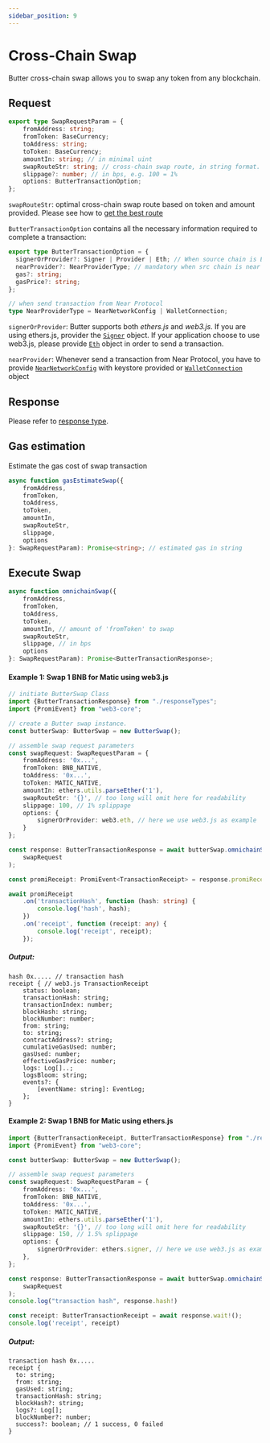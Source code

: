 ```yaml
---
sidebar_position: 9
---
```

# Cross-Chain Swap
Butter cross-chain swap allows you to swap any token from any blockchain.

## Request
```typescript
export type SwapRequestParam = {
    fromAddress: string;
    fromToken: BaseCurrency;
    toAddress: string;
    toToken: BaseCurrency;
    amountIn: string; // in minimal uint
    swapRouteStr: string; // cross-chain swap route, in string format.
    slippage?: number; // in bps, e.g. 100 = 1%
    options: ButterTransactionOption;
};
```
`swapRouteStr`: optimal cross-chain swap route based on token and amount provided. Please see how to [get the best route](routes#get-the-best-route)

`ButterTransactionOption` contains all the necessary information required to complete a transaction:

```typescript
export type ButterTransactionOption = {
  signerOrProvider?: Signer | Provider | Eth; // When source chain is EVM provide Ethers.js Signer/Provider or Web3.js Eth info
  nearProvider?: NearProviderType; // mandatory when src chain is near
  gas?: string;
  gasPrice?: string;
};

// when send transaction from Near Protocol
type NearProviderType = NearNetworkConfig | WalletConnection;
```
`signerOrProvider`: Butter supports both _ethers.js_ and _web3.js_. If you are using ethers.js, provider the [`Signer`](https://docs.ethers.org/v5/api/signer/) object. If your application choose to use web3.js, please provide [`Eth`](https://web3js.readthedocs.io/en/v1.2.11/web3-eth.html) object in order to send a transaction.

`nearProvider`: Whenever send a transaction from Near Protocol, you have to provide [`NearNetworkConfig`](https://near.github.io/near-api-js/interfaces/connect.ConnectConfig) with keystore provided or [`WalletConnection`](https://near.github.io/near-api-js/classes/walletAccount.WalletConnection/) object

## Response
Please refer to [response type](types#buttertransactionresponse).

## Gas estimation
Estimate the gas cost of swap transaction
```typescript
async function gasEstimateSwap({
    fromAddress,
    fromToken,
    toAddress,
    toToken,
    amountIn,
    swapRouteStr,
    slippage,
    options
}: SwapRequestParam): Promise<string>; // estimated gas in string
```
## Execute Swap
```typescript
async function omnichainSwap({
    fromAddress,
    fromToken,
    toAddress,
    toToken,
    amountIn, // amount of 'fromToken' to swap
    swapRouteStr,
    slippage, // in bps
    options
}: SwapRequestParam): Promise<ButterTransactionResponse>;
 ```
#### Example 1: Swap 1 BNB for Matic using web3.js

```typescript
// initiate ButterSwap Class
import {ButterTransactionResponse} from "./responseTypes";
import {PromiEvent} from "web3-core";

// create a Butter swap instance.
const butterSwap: ButterSwap = new ButterSwap();

// assemble swap request parameters
const swapRequest: SwapRequestParam = {
    fromAddress: '0x...',
    fromToken: BNB_NATIVE,
    toAddress: '0x...',
    toToken: MATIC_NATIVE,
    amountIn: ethers.utils.parseEther('1'),
    swapRouteStr: '{}', // too long will omit here for readability
    slippage: 100, // 1% splippage
    options: {
        signerOrProvider: web3.eth, // here we use web3.js as example
    }
};

const response: ButterTransactionResponse = await butterSwap.omnichainSwap(
    swapRequest
);

const promiReceipt: PromiEvent<TransactionReceipt> = response.promiReceipt!;

await promiReceipt
    .on('transactionHash', function (hash: string) {
        console.log('hash', hash);
    })
    .on('receipt', function (receipt: any) {
        console.log('receipt', receipt);
    });

```
##### Output:
```
hash 0x..... // transaction hash
receipt { // web3.js TransactionReceipt
    status: boolean;
    transactionHash: string;
    transactionIndex: number;
    blockHash: string;
    blockNumber: number;
    from: string;
    to: string;
    contractAddress?: string;
    cumulativeGasUsed: number;
    gasUsed: number;
    effectiveGasPrice: number;
    logs: Log[]..;
    logsBloom: string;
    events?: {
        [eventName: string]: EventLog;
    };
}
```

#### Example 2: Swap 1 BNB for Matic using ethers.js

```typescript
import {ButterTransactionReceipt, ButterTransactionResponse} from "./responseTypes";
import {PromiEvent} from "web3-core";

const butterSwap: ButterSwap = new ButterSwap();

// assemble swap request parameters
const swapRequest: SwapRequestParam = {
    fromAddress: '0x...',
    fromToken: BNB_NATIVE,
    toAddress: '0x...',
    toToken: MATIC_NATIVE,
    amountIn: ethers.utils.parseEther('1'),
    swapRouteStr: '{}', // too long will omit here for readability
    slippage: 150, // 1.5% splippage
    options: {
        signerOrProvider: ethers.signer, // here we use web3.js as example
    },
};

const response: ButterTransactionResponse = await butterSwap.omnichainSwap(
    swapRequest
);
console.log("transaction hash", response.hash!)

const receipt: ButterTransactionReceipt = await response.wait!();
console.log('receipt', receipt)

```
##### Output:
```
transaction hash 0x..... 
receipt {
  to: string;
  from: string;
  gasUsed: string;
  transactionHash: string;
  blockHash?: string;
  logs?: Log[];
  blockNumber?: number;
  success?: boolean; // 1 success, 0 failed
}
```
